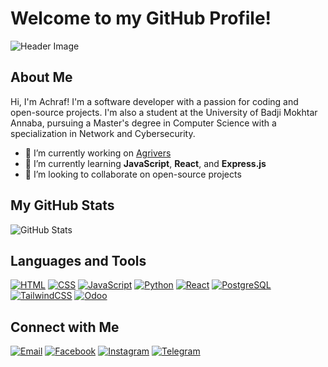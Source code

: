 # Welcome to my GitHub Profile!

![Header Image]([https://example.com/your-image.png](https://unsplash.com/fr/photos/moniteur-affichant-c-2xEQDxB0ss4))

## About Me
Hi, I'm Achraf! I'm a software developer with a passion for coding and open-source projects. I'm also a student at the University of Badji Mokhtar Annaba, pursuing a Master's degree in Computer Science with a specialization in Network and Cybersecurity.

- 🔭 I’m currently working on [Agrivers](https://github.com/Atomic-CodeDz/Agrivers.git)
- 🌱 I’m currently learning **JavaScript**, **React**, and **Express.js**
- 👯 I’m looking to collaborate on open-source projects

## My GitHub Stats
![GitHub Stats](https://github-readme-stats.vercel.app/api?username=SelAchraf&show_icons=true&theme=radical)

## Languages and Tools
[![HTML](https://img.shields.io/badge/-HTML-E34F26?style=flat&logo=html5&logoColor=white)](https://developer.mozilla.org/en-US/docs/Web/HTML)
[![CSS](https://img.shields.io/badge/-CSS-1572B6?style=flat&logo=css3&logoColor=white)](https://developer.mozilla.org/en-US/docs/Web/CSS)
[![JavaScript](https://img.shields.io/badge/-JavaScript-F7DF1E?style=flat&logo=javascript&logoColor=black)](https://developer.mozilla.org/en-US/docs/Web/JavaScript)
[![Python](https://img.shields.io/badge/-Python-3776AB?style=flat&logo=python&logoColor=white)](https://www.python.org/)
[![React](https://img.shields.io/badge/-React-61DAFB?style=flat&logo=react&logoColor=white)](https://reactjs.org/)
[![PostgreSQL](https://img.shields.io/badge/-PostgreSQL-336791?style=flat&logo=postgresql&logoColor=white)](https://www.postgresql.org/)
[![TailwindCSS](https://img.shields.io/badge/-TailwindCSS-38B2AC?style=flat&logo=tailwind-css&logoColor=white)](https://tailwindcss.com/)
[![Odoo](https://img.shields.io/badge/-Odoo-EE0022?style=flat&logo=odoo&logoColor=white)](https://www.odoo.com/)

## Connect with Me
[![Email](https://img.shields.io/badge/-Email-D14836?style=flat&logo=gmail&logoColor=white)](mailto:newachraf23@gmail.com)
[![Facebook](https://img.shields.io/badge/-Facebook-1877F2?style=flat&logo=facebook&logoColor=white)](https://www.facebook.com/share/1Dv7ahYPqm/)
[![Instagram](https://img.shields.io/badge/-Instagram-E4405F?style=flat&logo=instagram&logoColor=white)](https://www.instagram.com/achraf._.sel?igsh=ZHJ1MGdoYWRmbWg1)
[![Telegram](https://img.shields.io/badge/-Telegram-2CA5E0?style=flat&logo=telegram&logoColor=white)](https://t.me/SelMedAchraf)

